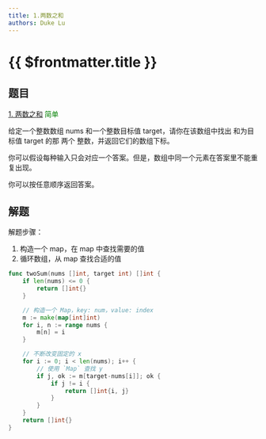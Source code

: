 ```yaml
---
title: 1.两数之和
authors: Duke Lu
---
```


# {{ $frontmatter.title }}

## 题目

[1. 两数之和](https://leetcode.cn/problems/two-sum/) <span style="color: green;">简单</span>

给定一个整数数组 nums 和一个整数目标值 target，请你在该数组中找出 和为目标值 target  的那 两个 整数，并返回它们的数组下标。

你可以假设每种输入只会对应一个答案。但是，数组中同一个元素在答案里不能重复出现。

你可以按任意顺序返回答案。

## 解题

解题步骤：
1. 构造一个 map，在 map 中查找需要的值
2. 循环数组，从 map 查找合适的值

```go
func twoSum(nums []int, target int) []int {
	if len(nums) <= 0 {
		return []int{}
	}

	// 构造一个 Map，key: num，value: index
	m := make(map[int]int)
	for i, n := range nums {
		m[n] = i
	}

	// 不断改变固定的 x
	for i := 0; i < len(nums); i++ {
		// 使用 `Map` 查找 y
		if j, ok := m[target-nums[i]]; ok {
			if j != i {
				return []int{i, j}
			}
		}
	}
	return []int{}
}
```